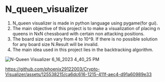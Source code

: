 # N_queen_visualizer


1. N_queen visualizer is made in python language using pygame(for gui).
2. The main objective of this project is to make a visualization of placing n queens in NxN chessboard with certain non attacking positions.
3. The board size can vary from 4 to 10^9. If there is no possible solution for any board size N.Result will be invalid. 
4. The main idea used in this project lies in the backtracking algorithm.


![N-Queen Visualizer 6_16_2023 4_40_25 PM](https://github.com/phoenix29122003/N_queen_visualizer/assets/125538215/c9d20ad7-0b11-49b2-ad6a-25c1c563d224)

https://github.com/phoenix29122003/Crypto-Visualizer/assets/125538215/ca6dc616-1215-411f-aec4-d91a60989e33
